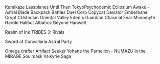 
Kamikaze Lassplanes
Until Then
TokyoPsychodemic
Eclipsium
Awake - Astral Blade
Backpack Battles
Duel Corp
Copycat
Deviator
Emberbane
Crypt CUstodian
Oriental Valley
Eden's Guardian
Chasmal Fear
Monomyth
Harold Halibut
Albatroz
Beyond Hanwell

Realm of Ink
TRIBES 3: Rivals

Sword of Convallaria
Astral Party

Omega crafter
Artifact Seeker
Yohane the Parhelion - NUMAZU in the MIRAGE
Soulmask
Valkyrie Saga